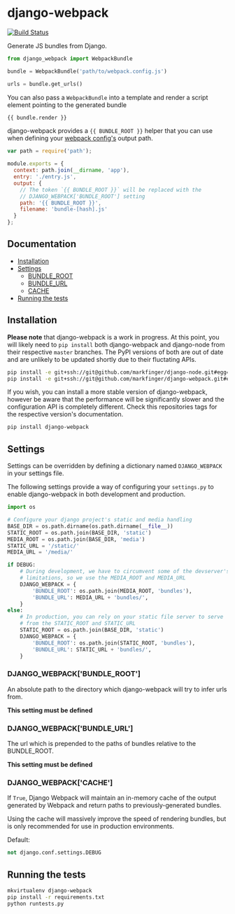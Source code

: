 django-webpack
==============

[![Build Status](https://travis-ci.org/markfinger/django-webpack.svg?branch=master)](https://travis-ci.org/markfinger/django-webpack)

Generate JS bundles from Django.
```python
from django_webpack import WebpackBundle

bundle = WebpackBundle('path/to/webpack.config.js')

urls = bundle.get_urls()
```

You can also pass a `WebpackBundle` into a template and render
a script element pointing to the generated bundle
```html
{{ bundle.render }}
```

django-webpack provides a `{{ BUNDLE_ROOT }}` helper that you can use when defining your [webpack config's](webpack.github.io/docs/configuration.html) output path.

```javascript
var path = require('path');

module.exports = {
  context: path.join(__dirname, 'app'),
  entry: './entry.js',
  output: {
    // The token `{{ BUNDLE_ROOT }}` will be replaced with the
    // DJANGO_WEBPACK['BUNDLE_ROOT'] setting
    path: '{{ BUNDLE_ROOT }}',
    filename: 'bundle-[hash].js'
  }
};
```

Documentation
-------------

- [Installation](#installation)
- [Settings](#settings)
  - [BUNDLE_ROOT](#django_webpackbundle_root)
  - [BUNDLE_URL](#django_webpackbundle_url)
  - [CACHE](#django_webpackcache)
- [Running the tests](#running-the-tests)


Installation
------------

**Please note** that django-webpack is a work in progress. At this point, you will likely need to `pip install` both django-webpack and django-node from their respective `master` branches. The PyPI versions of both are out of date and are unlikely to be updated shortly due to their fluctating APIs.

```bash
pip install -e git+ssh://git@github.com/markfinger/django-node.git#egg=django-node
pip install -e git+ssh://git@github.com/markfinger/django-webpack.git#egg=django-webpack
```

If you wish, you can install a more stable version of django-webpack, however be aware that the performance will be significantly slower and the configuration API is completely different. Check this repositories tags for the respective version's documentation.

```bash
pip install django-webpack
```

Settings
--------

Settings can be overridden by defining a dictionary named `DJANGO_WEBPACK` in your settings file.

The following settings provide a way of configuring your `settings.py` to enable django-webpack in both development and production.

```python
import os

# Configure your django project's static and media handling
BASE_DIR = os.path.dirname(os.path.dirname(__file__))
STATIC_ROOT = os.path.join(BASE_DIR, 'static')
MEDIA_ROOT = os.path.join(BASE_DIR, 'media')
STATIC_URL = '/static/'
MEDIA_URL = '/media/'

if DEBUG:
    # During development, we have to circumvent some of the devserver's 
    # limitations, so we use the MEDIA_ROOT and MEDIA_URL
    DJANGO_WEBPACK = {
        'BUNDLE_ROOT': os.path.join(MEDIA_ROOT, 'bundles'),
        'BUNDLE_URL': MEDIA_URL + 'bundles/',
    }
else:
    # In production, you can rely on your static file server to serve
    # from the STATIC_ROOT and STATIC_URL
    STATIC_ROOT = os.path.join(BASE_DIR, 'static')
    DJANGO_WEBPACK = {
        'BUNDLE_ROOT': os.path.join(STATIC_ROOT, 'bundles'),
        'BUNDLE_URL': STATIC_URL + 'bundles/',
    }
```

### DJANGO_WEBPACK['BUNDLE_ROOT']

An absolute path to the directory which django-webpack will try to infer urls from.

**This setting must be defined**

### DJANGO_WEBPACK['BUNDLE_URL']

The url which is prepended to the paths of bundles relative to the BUNDLE_ROOT.

**This setting must be defined**

### DJANGO_WEBPACK['CACHE']

If `True`, Django Webpack will maintain an in-memory cache of the output generated by
Webpack and return paths to previously-generated bundles.

Using the cache will massively improve the speed of rendering bundles, but is only
recommended for use in production environments.

Default:
```python
not django.conf.settings.DEBUG
```


Running the tests
-----------------

```bash
mkvirtualenv django-webpack
pip install -r requirements.txt
python runtests.py
```

